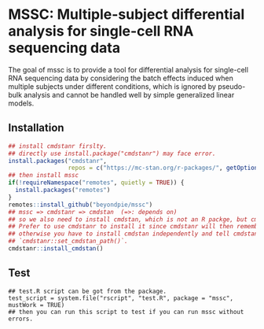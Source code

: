 
<!-- README.md is generated from README.Rmd. Please edit that file -->
<!-- ```{r, include = FALSE} -->
<!-- knitr::opts_chunk$set( -->
<!--   collapse = TRUE, -->
<!--   comment = "#>", -->
<!--   fig.path = "man/figures/README-", -->
<!--   out.width = "100%" -->
<!-- ) -->
<!-- ``` -->
<!-- # mssc -->
<!-- badges: start -->
<!-- badges: end -->

# MSSC: Multiple-subject differential analysis for single-cell RNA sequencing data

The goal of mssc is to provide a tool for differential analysis for
single-cell RNA sequencing data by considering the batch effects induced
when multiple subjects under different conditions, which is ignored by
pseudo-bulk analysis and cannot be handled well by simple generalized
linear models.

## Installation

``` r
## install cmdstanr firslty.
## directly use install.package("cmdstanr") may face error.
install.packages("cmdstanr",
                 repos = c("https://mc-stan.org/r-packages/", getOption("repos")))
## then install mssc
if(!requireNamespace("remotes", quietly = TRUE)) {
  install.packages("remotes")
}
remotes::install_github("beyondpie/mssc")
## mssc => cmdstanr => cmdstan  (=>: depends on)
## so we also need to install cmdstan, which is not an R packge, but cmdline Stan tool.
## Prefer to use cmdstanr to install it since cmdstanr will then remember where the cmdstan is,
## otherwise you have to install cmdstan independently and tell cmdstanr where it is by call
## `cmdstanr::set_cmdstan_path()`.
cmdstanr::install_cmdstan()
```

## Test

    ## test.R script can be got from the package.
    test_script = system.file("rscript", "test.R", package = "mssc", mustWork = TRUE)
    ## then you can run this script to test if you can run mssc without errors.
